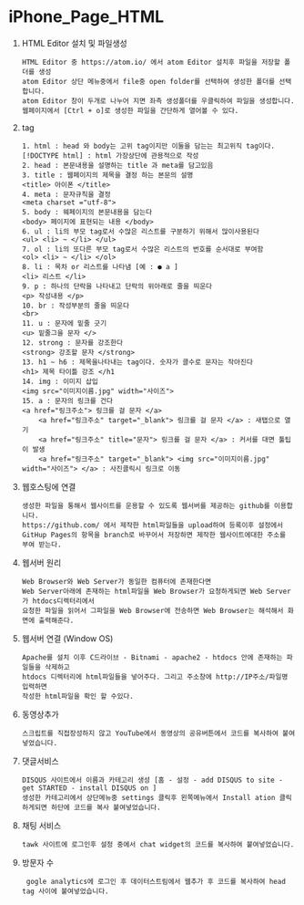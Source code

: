 # iPhone_Page_HTML

1. HTML Editor 설치 및 파일생성      

       HTML Editor 중 https://atom.io/ 에서 atom Editor 설치후 파일을 저장할 폴더를 생성
       atom Editor 상단 메뉴중에서 file중 open folder를 선택하여 생성한 폴더를 선택합니다.
       atom Editor 창이 두개로 나누어 지면 좌측 생성폴더를 우클릭하여 파일을 생성합니다.
       웹페이지에서 [Ctrl + o]로 생성한 파일을 간단하게 열어볼 수 있다.
       

2. tag       

       1. html : head 와 body는 고위 tag이지만 이둘을 담는는 최고위직 tag이다.  [!DOCTYPE html] : html 가장상단에 관용적으로 작성
       2. head : 본문내용을 설명하는 title 과 meta를 담고있음
       3. title : 웹페이지의 제목을 결정 하는 본문의 설명                       <title> 아이폰 </title>
       4. meta : 문자규칙을 결정                                               <meta charset ="utf-8">
       5. body : 웨페이지의 본문내용을 담는다                                   <body> 페이지에 표현되는 내용 </body>
       6. ul : li의 부모 tag로서 수많은 리스트를 구분하기 위해서 많이사용된다     <ul> <li> ~ </li> </ul>
       7. ol : li의 또다른 부모 tag로서 수많은 리스트의 번호를 순서대로 부여함    <ol> <li> ~ </li> </ol>
       8. li : 목차 or 리스트를 나타냄 [예 : ● a ]                              <li> 리스트 </li>
       9. p : 하나의 단락을 나타내고 단락의 위아래로 줄을 띄운다                  <p> 작성내용 </p>
       10. br : 작성부분의 줄을 띄운다                                          <br>
       11. u : 문자에 밑줄 긋기                                                 <u> 밑줄그을 문자 </>
       12. strong : 문자를 강조한다                                             <strong> 강조할 문자 </strong>
       13. h1 ~ h6 : 제목을나타내는 tag이다. 숫자가 클수로 문자는 작아진다        <h1> 제목 타이틀 강조 </h1
       14. img : 이미지 삽입                                                   <img src="이미지이름.jpg" width="사이즈">
       15. a : 문자의 링크를 건다                                               <a href="링크주소"> 링크를 걸 문자 </a>
           <a href="링크주소" target="_blank"> 링크를 걸 문자 </a> : 새탭으로 열기
           <a href="링크주소" title="문자"> 링크를 걸 문자 </a> : 커서를 대면 툴팁이 발생
           <a href="링크주소" target="_blank"> <img src="이미지이름.jpg" width="사이즈"> </a> : 사진클릭시 링크로 이동
               
                
          
3. 웹호스팅에 연결

       생성한 파일을 통해서 웹사이트를 운용할 수 있도록 웹서버를 제공하는 github를 이용합니다.
       https://github.com/ 에서 제작한 html파일들을 upload하여 등록이후 설정에서
       GitHup Pages의 항목을 branch로 바꾸어서 저장하면 제작한 웹사이트에대한 주소를 부여 받는다.
       
       
4. 웹서버 원리

       Web Browser와 Web Server가 동일한 컴퓨터에 존재한다면
       Web Server아래에 존재하는 html파일을 Web Browser가 요청하게되면 Web Server가 htdocs디렉터리에서 
       요청한 파일을 읽어서 그파일을 Web Browser에 전송하면 Web Browser는 해석해서 화면에 출력해준다.
       
       
5. 웹서버 연결 (Window OS)

       Apache를 설치 이후 C드라이브 - Bitnami - apache2 - htdocs 안에 존재하는 파일들을 삭제하고
       htdocs 디렉터리에 html파일들을 넣어주다. 그리고 주소창에 http://IP주소/파일명 입력하면
       작성한 html파일을 확인 할 수있다.


6. 동영상추가 

       스크립트를 직접장성하지 않고 YouTube에서 동영상의 공유버튼에서 코드를 복사하여 붙여넣었습니다.


7. 댓글서비스

       DISQUS 사이트에서 이름과 카테고리 생성 [홈 - 설정 - add DISQUS to site - get STARTED - install DISQUS on ] 
       생성한 카테고리에서 상단메뉴중 settings 클릭후 왼쪽메뉴에서 Install ation 클릭하게되면 하단에 코드를 복사 붙여넣었습니다.
       


8. 채팅 서비스

       tawk 사이트에 로그인후 설정 중에서 chat widget의 코드를 복사하여 붙여넣었습니다.
       
       
9. 방문자 수

        gogle analytics에 로그인 후 데이터스트림에서 웹추가 후 코드를 복사하여 head tag 사이에 붙여넣었습니다. 
 










































